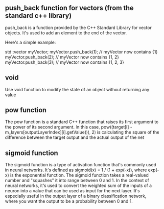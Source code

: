 ## push_back function for vectors (from the standard c++ library)
push_back is a function provided by the C++ Standard Library for vector objects. It's used to add an element to the end of the vector.

Here's a simple example:

std::vector<int> myVector;
myVector.push_back(1);  // myVector now contains {1}
myVector.push_back(2);  // myVector now contains {1, 2}
myVector.push_back(3);  // myVector now contains {1, 2, 3}

## void
Use void function to modify the state of an object without returning any value

## pow function
The pow function is a standard C++ function that raises its first argument to the power of its second argument. In this case, pow((target[i] - m_layers[outputLayerIndex][i].getValue()), 2) is calculating the square of the difference between the target output and the actual output of the net

## sigmoid function
The sigmoid function is a type of activation function that's commonly used in neural networks. It's defined as sigmoid(x) = 1 / (1 + exp(-x)), where exp(-x) is the exponential function. The sigmoid function takes a real-valued number and "squashes" it into range between 0 and 1. In the context of neural networks, it's used to convert the weighted sum of the inputs of a neuron into a value that can be used as input for the next layer. It's especially useful in the output layer of a binary classification network, where you want the output to be a probability between 0 and 1.